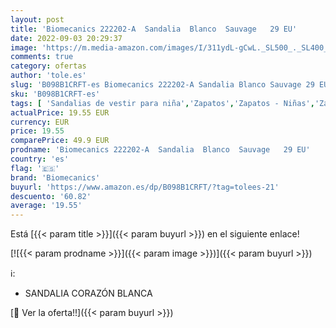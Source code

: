 ```yaml
---
layout: post
title: 'Biomecanics 222202-A  Sandalia  Blanco  Sauvage   29 EU'
date: 2022-09-03 20:29:37
image: 'https://m.media-amazon.com/images/I/311ydL-gCwL._SL500_._SL400_.jpg'
comments: true
category: ofertas
author: 'tole.es'
slug: 'B098B1CRFT-es Biomecanics 222202-A Sandalia Blanco Sauvage 29 EU'
sku: 'B098B1CRFT-es'
tags: [ 'Sandalias de vestir para niña','Zapatos','Zapatos - Niñas','Zapatos y complementos','biomecanics','sandalia','🇪🇸', ]
actualPrice: 19.55 EUR
currency: EUR
price: 19.55
comparePrice: 49.9 EUR
prodname: 'Biomecanics 222202-A  Sandalia  Blanco  Sauvage   29 EU'
country: 'es'
flag: '🇪🇸'
brand: 'Biomecanics'
buyurl: 'https://www.amazon.es/dp/B098B1CRFT/?tag=tolees-21'
descuento: '60.82'
average: '19.55'
---
```


Está [{{< param title >}}]({{< param buyurl >}}) en el siguiente enlace!

[![{{< param prodname >}}]({{< param image >}})]({{< param buyurl >}})

ℹ️:

- SANDALIA CORAZÓN BLANCA

[🛒 Ver la oferta!!]({{< param buyurl >}})
